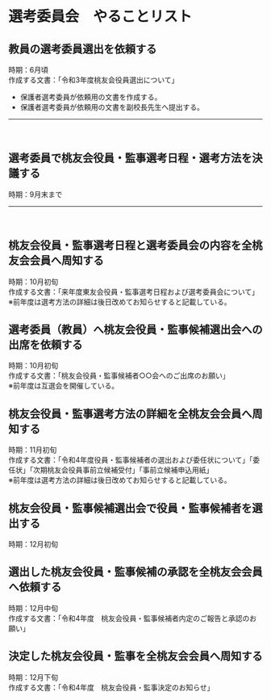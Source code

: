 # 選考委員会　やることリスト

## 教員の選考委員選出を依頼する
時期：6月頃  
作成する文書：「令和3年度桃友会役員選出について」
- 保護者選考委員が依頼用の文書を作成する。
- 保護者選考委員が依頼用の文書を副校長先生へ提出する。

***
<br>


## 選考委員で桃友会役員・監事選考日程・選考方法を決議する
時期：9月末まで  
***
<br>

## 桃友会役員・監事選考日程と選考委員会の内容を全桃友会会員へ周知する
時期：10月初旬  
作成する文書：「来年度東友会役員・監事選考日程および選考委員会について」  
※前年度は選考方法の詳細は後日改めてお知らせすると記載している。  


## 選考委員（教員）へ桃友会役員・監事候補選出会への出席を依頼する
時期：10月初旬  
作成する文書：「桃友会役員・監事候補者○○会へのご出席のお願い」  
※前年度は互選会を開催している。  


## 桃友会役員・監事選考方法の詳細を全桃友会会員へ周知する
時期：11月初旬  
作成する文書：「令和4年度役員・監事候補者の選出および委任状について」「委任状」「次期桃友会役員事前立候補受付」「事前立候補申込用紙」  
※前年度は選考方法の詳細は後日改めてお知らせすると記載している。 

## 桃友会役員・監事候補選出会で役員・監事候補者を選出する
時期：12月初旬  

## 選出した桃友会役員・監事候補の承認を全桃友会会員へ依頼する
時期：12月中旬  
作成する文書：「令和4年度　桃友会役員・監事候補者内定のご報告と承認のお願い」  


## 決定した桃友会役員・監事を全桃友会会員へ周知する
時期：12月下旬  
作成する文書：「令和4年度　桃友会役員・監事決定のお知らせ」  


